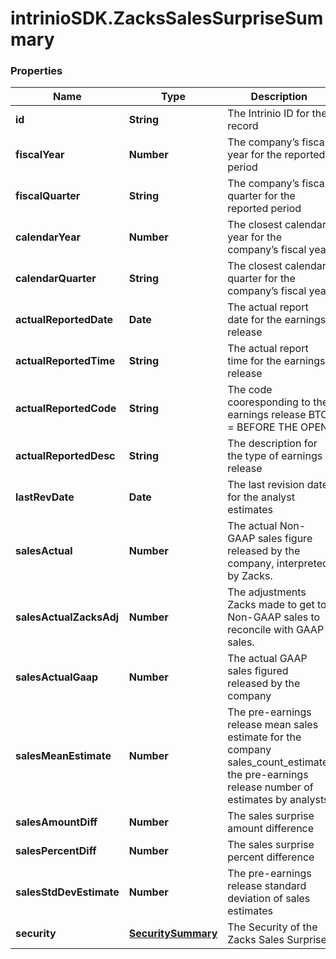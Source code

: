 # intrinioSDK.ZacksSalesSurpriseSummary

### Properties
Name | Type | Description | Notes
------------ | ------------- | ------------- | -------------
**id** | **String** | The Intrinio ID for the record | [optional] 
**fiscalYear** | **Number** | The company’s fiscal year for the reported period | [optional] 
**fiscalQuarter** | **String** | The company’s fiscal quarter for the reported period | [optional] 
**calendarYear** | **Number** | The closest calendar year for the company’s fiscal year | [optional] 
**calendarQuarter** | **String** | The closest calendar quarter for the company’s fiscal year | [optional] 
**actualReportedDate** | **Date** | The actual report date for the earnings release | [optional] 
**actualReportedTime** | **String** | The actual report time for the earnings release | [optional] 
**actualReportedCode** | **String** | The code cooresponding to the earnings release  BTO &#x3D; BEFORE THE OPEN | DTM &#x3D; DURING THE MARKET | AMC &#x3D; AFTER MARKET CLOSE | [optional] 
**actualReportedDesc** | **String** | The description for the type of earnings release | [optional] 
**lastRevDate** | **Date** | The last revision date for the analyst estimates | [optional] 
**salesActual** | **Number** | The actual Non-GAAP sales figure released by the company, interpreted by Zacks. | [optional] 
**salesActualZacksAdj** | **Number** | The adjustments Zacks made to get to Non-GAAP sales to reconcile with GAAP sales. | [optional] 
**salesActualGaap** | **Number** | The actual GAAP sales figured released by the company | [optional] 
**salesMeanEstimate** | **Number** | The pre-earnings release mean sales estimate for the company sales_count_estimate; the pre-earnings release number of estimates by analysts | [optional] 
**salesAmountDiff** | **Number** | The sales surprise amount difference | [optional] 
**salesPercentDiff** | **Number** | The sales surprise percent difference | [optional] 
**salesStdDevEstimate** | **Number** | The pre-earnings release standard deviation of sales estimates | [optional] 
**security** | [**SecuritySummary**](SecuritySummary.md) | The Security of the Zacks Sales Surprise | [optional] 


